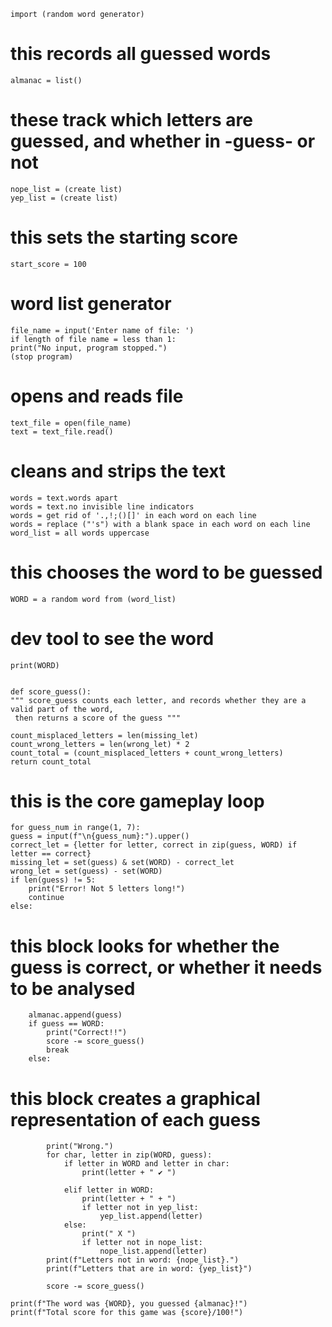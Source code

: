     import (random word generator)

# this records all guessed words
    almanac = list()

# these track which letters are guessed, and whether in -guess- or not
    nope_list = (create list)
    yep_list = (create list)

# this sets the starting score
    start_score = 100

# word list generator
    file_name = input('Enter name of file: ')
    if length of file name = less than 1:
    print("No input, program stopped.")
    (stop program)
# opens and reads file
    text_file = open(file_name)
    text = text_file.read()
# cleans and strips the text
    words = text.words apart
    words = text.no invisible line indicators
    words = get rid of '.,!;()[]' in each word on each line
    words = replace ("'s") with a blank space in each word on each line
    word_list = all words uppercase

# this chooses the word to be guessed
    WORD = a random word from (word_list)

# dev tool to see the word
    print(WORD)


    def score_guess():
    """ score_guess counts each letter, and records whether they are a valid part of the word,
     then returns a score of the guess """

    count_misplaced_letters = len(missing_let)
    count_wrong_letters = len(wrong_let) * 2
    count_total = (count_misplaced_letters + count_wrong_letters)
    return count_total


# this is the core gameplay loop
    for guess_num in range(1, 7):
    guess = input(f"\n{guess_num}:").upper()
    correct_let = {letter for letter, correct in zip(guess, WORD) if letter == correct}
    missing_let = set(guess) & set(WORD) - correct_let
    wrong_let = set(guess) - set(WORD)
    if len(guess) != 5:
        print("Error! Not 5 letters long!")
        continue
    else:
# this block looks for whether the guess is correct, or whether it needs to be analysed
        almanac.append(guess)
        if guess == WORD:
            print("Correct!!")
            score -= score_guess()
            break
        else:
# this block creates a graphical representation of each guess
            print("Wrong.")
            for char, letter in zip(WORD, guess):
                if letter in WORD and letter in char:
                    print(letter + " ✔ ")

                elif letter in WORD:
                    print(letter + " + ")
                    if letter not in yep_list:
                        yep_list.append(letter)
                else:
                    print(" X ")
                    if letter not in nope_list:
                        nope_list.append(letter)
            print(f"Letters not in word: {nope_list}.")
            print(f"Letters that are in word: {yep_list}")

            score -= score_guess()

    print(f"The word was {WORD}, you guessed {almanac}!")
    print(f"Total score for this game was {score}/100!")